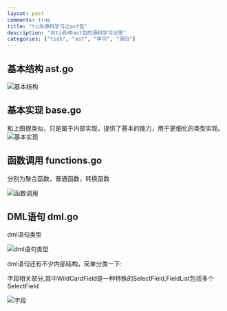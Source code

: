 ```yaml
---
layout: post
comments: true
title: "tidb源码学习之ast包"
description: "对tidb中ast包的源码学习记录"
categories: ["tidb", "ast", "学习", "源码"]
---
```


## 基本结构 ast.go

![基本结构](http://www.plantuml.com/plantuml/png/TL6nJiCm49thh_1eLvG9CR4WbR000q5T44D8BfM5OqVnfIeg_NUSSsASe6Pmpk_UkzDxLWQXguiI-8kjW9yOzzzzMKABui1toYcqdUJ23Ds1SiNj5_-qLaksUeCZ2iaTTihisIe790JzCOAIdPcAAnwERJUk8V9t2m9RlaPVkEjCWQu6p4z-7BloNvEKkqBt80w5vd7uwHnaeINJ1acs1VQDg8QJXv64155encLq9LMcYxse_S5xF_3s9j09bICqSvZrffmSrhv6PStW6fppbPZ7aME3IUeE2uG632ves-tJDBAgT7w9zVp7QXQiXFOAhjVedKraRoTWbB3pjju_rWb2CSmODVqMD5f3C-z-DfluqYm-ES5JF2brIe75E0WUNI_Hu3BLpnpz0W00)

## 基本实现 base.go

和上图很类似，只是属于内部实现，提供了基本的能力，用于更细化的类型实现。
![基本实现](http://www.plantuml.com/plantuml/png/Iyv9B2vMoCjFILMevk8iIQqeKIWkAShCI-UgvKe6owLM51Jv0UMXtBJIl6GaRd59RWaIDoKb1vcNYymhIYqkpIa9JWMh1za64N3BJCr9ALQ8ZjKAGl21jdE17MLJewkBS0AC0H66EmL9ATmzC0P46EOkD56e-v3qepWI0000)

## 函数调用 functions.go
分别为聚合函数，普通函数，转换函数

![函数调用](http://www.plantuml.com/plantuml/png/IolDI_RBJqbLiAdHrLLmJ4ylIarFB4br0mgxLXGKSQMXo8E4dHDpSd1A5PU0f000)

## DML语句 dml.go

dml语句类型

![dml语句类型](http://www.plantuml.com/plantuml/png/Iyv9B2vMS4dDIIr93Ix9BL6miL580VDUh5_xj7-fWfqTLqfkZbz-Igg2JOskBf9IhcImNi-yujIY4fZUJ30FXrw4KgZUqBpC_3oOrb8G1uTEk4AOneAKH8I3Iy4yN5hXIg5wWu4-I8Oxk1ZCmw4NeHIcDoE_7AuJoCQb3weCgiidFp759R4a4QOp1yXN0Beg4OTsPFK0)

dml语句还有不少内部结构，简单分类一下:

字段相关部分,其中WildCardField是一种特殊的SelectField,FieldList包括多个SelectField

![字段](http://www.plantuml.com/plantuml/png/AqXCpavCJrMevb9GICv9B2vMS2mkpapFoqtDAr6miL4eJYrvicFjq_KxdysVy6J7ggThfpzRj_N5rkwd3NjUDgzusj6cO6S7rngUcPFYd5YKufQPcfC2qgtrVazFefxMyxMTJtSiUzamwsLhx_Croo2686iCJir9JIw1QtisV-cBzOiWodIUzhG-wru3r_oueV75mXKlzkrxkgSVo8Oe0bcmTn5G1DbGi74-cSLGVu1i07hb-QmMPED16ce1)
